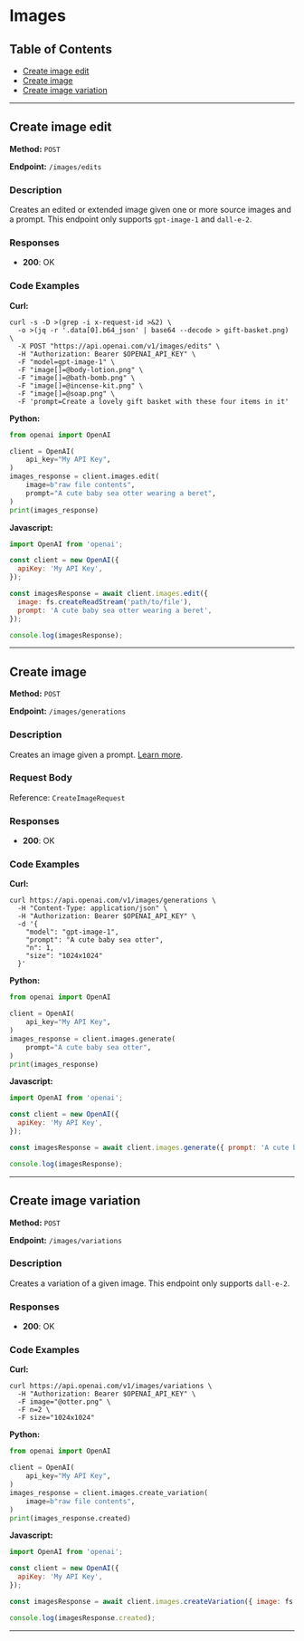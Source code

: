 # Images

## Table of Contents

- [Create image edit](#create-image-edit)
- [Create image](#create-image)
- [Create image variation](#create-image-variation)

---

## Create image edit

**Method:** `POST`

**Endpoint:** `/images/edits`

### Description

Creates an edited or extended image given one or more source images and a prompt. This endpoint only supports `gpt-image-1` and `dall-e-2`.

### Responses

- **200**: OK

### Code Examples

**Curl:**

```curl
curl -s -D >(grep -i x-request-id >&2) \
  -o >(jq -r '.data[0].b64_json' | base64 --decode > gift-basket.png) \
  -X POST "https://api.openai.com/v1/images/edits" \
  -H "Authorization: Bearer $OPENAI_API_KEY" \
  -F "model=gpt-image-1" \
  -F "image[]=@body-lotion.png" \
  -F "image[]=@bath-bomb.png" \
  -F "image[]=@incense-kit.png" \
  -F "image[]=@soap.png" \
  -F 'prompt=Create a lovely gift basket with these four items in it'

```

**Python:**

```python
from openai import OpenAI

client = OpenAI(
    api_key="My API Key",
)
images_response = client.images.edit(
    image=b"raw file contents",
    prompt="A cute baby sea otter wearing a beret",
)
print(images_response)
```

**Javascript:**

```javascript
import OpenAI from 'openai';

const client = new OpenAI({
  apiKey: 'My API Key',
});

const imagesResponse = await client.images.edit({
  image: fs.createReadStream('path/to/file'),
  prompt: 'A cute baby sea otter wearing a beret',
});

console.log(imagesResponse);
```

---

## Create image

**Method:** `POST`

**Endpoint:** `/images/generations`

### Description

Creates an image given a prompt. [Learn more](https://platform.openai.com/docs/guides/images).


### Request Body

Reference: `CreateImageRequest`

### Responses

- **200**: OK

### Code Examples

**Curl:**

```curl
curl https://api.openai.com/v1/images/generations \
  -H "Content-Type: application/json" \
  -H "Authorization: Bearer $OPENAI_API_KEY" \
  -d '{
    "model": "gpt-image-1",
    "prompt": "A cute baby sea otter",
    "n": 1,
    "size": "1024x1024"
  }'

```

**Python:**

```python
from openai import OpenAI

client = OpenAI(
    api_key="My API Key",
)
images_response = client.images.generate(
    prompt="A cute baby sea otter",
)
print(images_response)
```

**Javascript:**

```javascript
import OpenAI from 'openai';

const client = new OpenAI({
  apiKey: 'My API Key',
});

const imagesResponse = await client.images.generate({ prompt: 'A cute baby sea otter' });

console.log(imagesResponse);
```

---

## Create image variation

**Method:** `POST`

**Endpoint:** `/images/variations`

### Description

Creates a variation of a given image. This endpoint only supports `dall-e-2`.

### Responses

- **200**: OK

### Code Examples

**Curl:**

```curl
curl https://api.openai.com/v1/images/variations \
  -H "Authorization: Bearer $OPENAI_API_KEY" \
  -F image="@otter.png" \
  -F n=2 \
  -F size="1024x1024"

```

**Python:**

```python
from openai import OpenAI

client = OpenAI(
    api_key="My API Key",
)
images_response = client.images.create_variation(
    image=b"raw file contents",
)
print(images_response.created)
```

**Javascript:**

```javascript
import OpenAI from 'openai';

const client = new OpenAI({
  apiKey: 'My API Key',
});

const imagesResponse = await client.images.createVariation({ image: fs.createReadStream('otter.png') });

console.log(imagesResponse.created);
```

---

